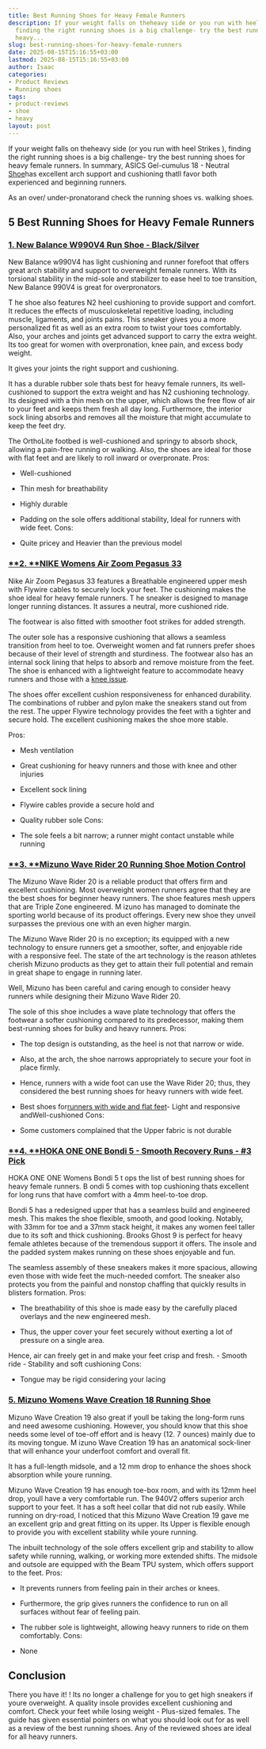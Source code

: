 ```yaml
---
title: Best Running Shoes for Heavy Female Runners
description: If your weight falls on theheavy side or you run with heel Strikes ,
  finding the right running shoes is a big challenge- try the best running shoes for
  heavy...
slug: best-running-shoes-for-heavy-female-runners
date: 2025-08-15T15:16:55+03:00
lastmod: 2025-08-15T15:16:55+03:00
author: Isaac
categories:
- Product Reviews
- Running shoes
tags:
- product-reviews
- shoe
- heavy
layout: post
---
```

If your weight falls on theheavy side (or you run with heel Strikes ), finding the right running shoes is a big challenge- try the best running shoes for heavy female runners. In summary, ASICS Gel-cumulus 18 - Neutral [Shoe](https://pestpolicy.com/best-shoes-for-beginner-overweight-runners/)has excellent arch support and cushioning thatll favor both experienced and beginning runners.

As an over/ under-pronatorand check the running shoes vs. walking shoes.

##  5 Best Running Shoes for Heavy Female Runners

###  [1. New Balance W990V4 Run Shoe - Black/Silver](https://www.amazon.com/dp/B015XY999K/?tag=p-policy-20)

New Balance w990V4 has light cushioning and runner forefoot that offers great arch stability and support to overweight female runners. With its torsional stability in the mid-sole and stabilizer to ease heel to toe transition, New Balance 990V4 is great for overpronators.

T he shoe also features N2 heel cushioning to provide support and comfort. It reduces the effects of musculoskeletal repetitive loading, including muscle, ligaments, and joints pains. This sneaker gives you a more personalized fit as well as an extra room to twist your toes comfortably. Also, your arches and joints get advanced support to carry the extra weight. Its too great for women with overpronation, knee pain, and excess body weight.

It gives your joints the right support and cushioning.

It has a durable rubber sole thats best for heavy female runners, its well-cushioned to support the extra weight and has N2 cushioning technology. Its designed with a thin mesh on the upper, which allows the free flow of air to your feet and keeps them fresh all day long. Furthermore, the interior sock lining absorbs and removes all the moisture that might accumulate to keep the feet dry.

The OrthoLite footbed is well-cushioned and springy to absorb shock, allowing a pain-free running or walking. Also, the shoes are ideal for those with flat feet and are likely to roll inward or overpronate.
Pros:

- Well-cushioned

- Thin mesh for breathability

- Highly durable

- Padding on the sole offers additional stability, Ideal for runners with wide feet. Cons:

- Quite pricey and Heavier than the previous model

###  [**2. **NIKE Womens Air Zoom Pegasus 33](https://www.amazon.com/dp/B014EC7RF0/?tag=p-policy-20)

Nike Air Zoom Pegasus 33 features a Breathable engineered upper mesh with Flywire cables to securely lock your feet. The cushioning makes the shoe ideal for heavy female runners. T he sneaker is designed to manage longer running distances. It assures a neutral, more cushioned ride.

The footwear is also fitted with smoother foot strikes for added strength.

The outer sole has a responsive cushioning that allows a seamless transition from heel to toe. Overweight women and fat runners prefer shoes because of their level of strength and sturdiness. The footwear also has an internal sock lining that helps to absorb and remove moisture from the feet. The shoe is enhanced with a lightweight feature to accommodate heavy runners and those with a [knee issue](https://pestpolicy.com/best-running-shoes-for-bad-knees/).

The shoes offer excellent cushion responsiveness for enhanced durability. The combinations of rubber and pylon make the sneakers stand out from the rest. The upper Flywire technology provides the feet with a tighter and secure hold. The excellent cushioning makes the shoe more stable.

Pros:

- Mesh ventilation

- Great cushioning for heavy runners and those with knee and other injuries

- Excellent sock lining

- Flywire cables provide a secure hold and

- Quality rubber sole Cons:

- The sole feels a bit narrow; a runner might contact unstable while running

###  [**3. **Mizuno Wave Rider 20 Running Shoe Motion Control](https://www.amazon.com/dp/B01H3EAOIS/?tag=p-policy-20)

The Mizuno Wave Rider 20 is a reliable product that offers firm and excellent cushioning. Most overweight women runners agree that they are the best shoes for beginner heavy runners. The shoe features mesh uppers that are Triple Zone engineered. M izuno has managed to dominate the sporting world because of its product offerings. Every new shoe they unveil surpasses the previous one with an even higher margin.

The Mizuno Wave Rider 20 is no exception; its equipped with a new technology to ensure runners get a smoother, softer, and enjoyable ride with a responsive feel. The state of the art technology is the reason athletes cherish Mizuno products as they get to attain their full potential and remain in great shape to engage in running later.

Well, Mizuno has been careful and caring enough to consider heavy runners while designing their Mizuno Wave Rider 20.

The sole of this shoe includes a wave plate technology that offers the footwear a softer cushioning compared to its predecessor, making them best-running shoes for bulky and heavy runners.
Pros:

- The top design is outstanding, as the heel is not that narrow or wide.

- Also, at the arch, the shoe narrows appropriately to secure your foot in place firmly.

- Hence, runners with a wide foot can use the Wave Rider 20; thus, they considered the best running shoes for heavy runners with wide feet.

- Best shoes for[runners with wide and flat feet](https://pestpolicy.com/best-running-shoes-for-men-with-flat-feet/)- Light and responsive andWell-cushioned
Cons:

- Some customers complained that the Upper fabric is not durable

###  [**4. **HOKA ONE ONE Bondi 5 - Smooth Recovery Runs - #3 Pick](https://www.amazon.com/dp/B078XMRD8Z/?tag=p-policy-20)

HOKA ONE ONE Womens Bondi 5 t ops the list of best running shoes for heavy female runners. B ondi 5 comes with top cushioning thats excellent for long runs that have comfort with a 4mm heel-to-toe drop.

Bondi 5 has a redesigned upper that has a seamless build and engineered mesh. This makes the shoe flexible, smooth, and good looking. Notably, with 33mm for toe and a 37mm stack height, it makes any women feel taller due to its soft and thick cushioning. Brooks Ghost 9 is perfect for heavy female athletes because of the tremendous support it offers. The insole and the padded system makes running on these shoes enjoyable and fun.

The seamless assembly of these sneakers makes it more spacious, allowing even those with wide feet the much-needed comfort. The sneaker also protects you from the painful and nonstop chaffing that quickly results in blisters formation.
Pros:

- The breathability of this shoe is made easy by the carefully placed overlays and the new engineered mesh.

- Thus, the upper cover your feet securely without exerting a lot of pressure on a single area.

Hence, air can freely get in and make your feet crisp and fresh. - Smooth ride - Stability and soft cushioning
Cons:

- Tongue may be rigid considering your lacing

###  [5. Mizuno Womens Wave Creation 18 Running Shoe](https://www.amazon.com/dp/B019PAPS7U/?tag=p-policy-20)

Mizuno Wave Creation 19 also great if youll be taking the long-form runs and need awesome cushioning. However, you should know that this shoe needs some level of toe-off effort and is heavy (12. 7 ounces) mainly due to its moving tongue. M izuno Wave Creation 19 has an anatomical sock-liner that will enhance your underfoot comfort and overall fit.

It has a full-length midsole, and a 12 mm drop to enhance the shoes shock absorption while youre running.

Mizuno Wave Creation 19 has enough toe-box room, and with its 12mm heel drop, youll have a very comfortable run. The 940V2 offers superior arch support to your feet. It has a soft heel collar that did not rub easily. While running on dry-road, I noticed that this Mizuno Wave Creation 19 gave me an excellent grip and great fitting on its upper. Its Upper is flexible enough to provide you with excellent stability while youre running.

The inbuilt technology of the sole offers excellent grip and stability to allow safety while running, walking, or working more extended shifts. The midsole and outsole are equipped with the Beam TPU system, which offers support to the feet.
Pros:

- It prevents runners from feeling pain in their arches or knees.

- Furthermore, the grip gives runners the confidence to run on all surfaces without fear of feeling pain.

- The rubber sole is lightweight, allowing heavy runners to ride on them comfortably.
Cons:

- None

##  **Conclusion**

There you have it! ! Its no longer a challenge for you to get high sneakers if youre overweight. A quality insole provides excellent cushioning and comfort. Check your feet while losing weight - Plus-sized females. The guide has given essential pointers on what you should look out for as well as a review of the best running shoes. Any of the reviewed shoes are ideal for all heavy runners.
